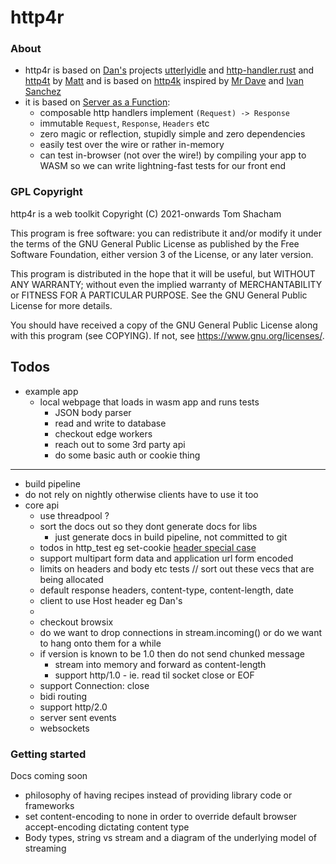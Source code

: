 # http4r

### About

- http4r is based on [Dan's](https://github.com/bodar/) projects
  [utterlyidle](https://github.com/bodar/utterlyidle)
  and [http-handler.rust](https://github.com/danielbodart/http-handler.rust)
  and [http4t](https://github.com/http4t/http4t) by [Matt](https://github.com/savagematt)
  and is based on [http4k](https://www.http4k.org/) inspired by [Mr Dave](https://github.com/daviddenton) and [Ivan Sanchez](https://github.com/s4nchez)
- it is based on [Server as a Function](https://monkey.org/~marius/funsrv.pdf):
  - composable http handlers implement `(Request) -> Response`
  - immutable `Request`, `Response`, `Headers` etc
  - zero magic or reflection, stupidly simple and zero dependencies
  - easily test over the wire or rather in-memory
  - can test in-browser (not over the wire!) by compiling your app to WASM so
    we can write lightning-fast tests for our front end


### GPL Copyright

http4r is a web toolkit
Copyright (C) 2021-onwards Tom Shacham

This program is free software: you can redistribute it and/or modify
it under the terms of the GNU General Public License as published by
the Free Software Foundation, either version 3 of the License, or
any later version.

This program is distributed in the hope that it will be useful,
but WITHOUT ANY WARRANTY; without even the implied warranty of
MERCHANTABILITY or FITNESS FOR A PARTICULAR PURPOSE. See the
GNU General Public License for more details.

You should have received a copy of the GNU General Public License
along with this program (see COPYING).  If not, see <https://www.gnu.org/licenses/>.

## Todos

- example app
  - local webpage that loads in wasm app and runs tests
    - JSON body parser
    - read and write to database
    - checkout edge workers
    - reach out to some 3rd party api
    - do some basic auth or cookie thing

--- 
- build pipeline
- do not rely on nightly otherwise clients have to use it too
- core api
  - use threadpool ?
  - sort the docs out so they dont generate docs for libs
    - just generate docs in build pipeline, not committed to git
  - todos in http_test eg set-cookie [header special case](https://datatracker.ietf.org/doc/html/rfc6265)
  - support multipart form data and application url form encoded 
  - limits on headers and body etc tests // sort out these vecs that are being allocated
  - default response headers, content-type, content-length, date
  - client to use Host header eg Dan's
  - 
  - checkout browsix
  - do we want to drop connections in stream.incoming() or do we want to hang onto them for a while
  - if version is known to be 1.0 then do not send chunked message
    - stream into memory and forward as content-length 
    - support http/1.0 - ie. read til socket close or EOF
  - support Connection: close
  - bidi routing 
  - support http/2.0
  - server sent events
  - websockets


### Getting started

Docs coming soon

- philosophy of having recipes instead of providing library code or frameworks
- set content-encoding to none in order to override default browser accept-encoding dictating content type
- Body types, string vs stream and a diagram of the underlying model of streaming 


